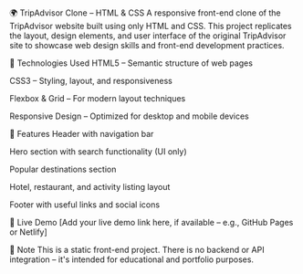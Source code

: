 🌍 TripAdvisor Clone – HTML & CSS
A responsive front-end clone of the TripAdvisor website built using only HTML and CSS. This project replicates the layout, design elements, and user interface of the original TripAdvisor site to showcase web design skills and front-end development practices.

🔧 Technologies Used
HTML5 – Semantic structure of web pages

CSS3 – Styling, layout, and responsiveness

Flexbox & Grid – For modern layout techniques

Responsive Design – Optimized for desktop and mobile devices

📌 Features
Header with navigation bar

Hero section with search functionality (UI only)

Popular destinations section

Hotel, restaurant, and activity listing layout

Footer with useful links and social icons

🚀 Live Demo
[Add your live demo link here, if available – e.g., GitHub Pages or Netlify]

📝 Note
This is a static front-end project. There is no backend or API integration – it's intended for educational and portfolio purposes.
